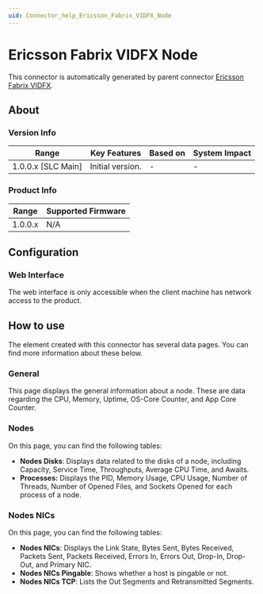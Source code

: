 ```yaml
---
uid: Connector_help_Ericsson_Fabrix_VIDFX_Node
---
```


# Ericsson Fabrix VIDFX Node

This connector is automatically generated by parent connector [Ericsson Fabrix VIDFX](xref:Connector_help_Ericsson_Fabrix_VIDFX).

## About

### Version Info

| Range                | Key Features     | Based on     | System Impact     |
|----------------------|------------------|--------------|-------------------|
| 1.0.0.x [SLC Main]   | Initial version. | -            | -                 |

### Product Info

| Range     | Supported Firmware     |
|-----------|------------------------|
| 1.0.0.x   | N/A                    |

## Configuration

### Web Interface

The web interface is only accessible when the client machine has network access to the product.

## How to use

The element created with this connector has several data pages. You can find more information about these below.

### General

This page displays the general information about a node. These are data regarding the CPU, Memory, Uptime, OS-Core Counter, and App Core Counter.

### Nodes

On this page, you can find the following tables:

- **Nodes Disks**: Displays data related to the disks of a node, including Capacity, Service Time, Throughputs, Average CPU Time, and Awaits.
- **Processes:** Displays the PID, Memory Usage, CPU Usage, Number of Threads, Number of Opened Files, and Sockets Opened for each process of a node.

### Nodes NICs

On this page, you can find the following tables:

- **Nodes NICs**: Displays the Link State, Bytes Sent, Bytes Received, Packets Sent, Packets Received, Errors In, Errors Out, Drop-In, Drop-Out, and Primary NIC.
- **Nodes NICs Pingable**: Shows whether a host is pingable or not.
- **Nodes NICs TCP**: Lists the Out Segments and Retransmitted Segments.
